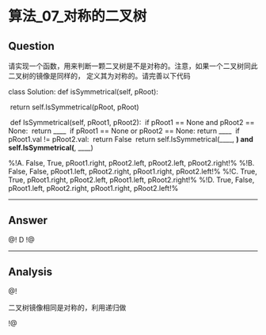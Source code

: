 # 算法_07_对称的二叉树


## Question
请实现一个函数，用来判断一颗二叉树是不是对称的。注意，如果一个二叉树同此二叉树的镜像是同样的，
定义其为对称的。请完善以下代码

class Solution:
    def isSymmetrical(self, pRoot):

​        return self.IsSymmetrical(pRoot, pRoot)

​    def IsSymmetrical(self, pRoot1, pRoot2):
​        if pRoot1 == None and pRoot2 == None:
​            return ____
​        if pRoot1 == None or pRoot2 == None:
​            return ____
​        if pRoot1.val != pRoot2.val:
​            return False
​        return self.IsSymmetrical(____, ____) and self.IsSymmetrical(____, ____)

%!A. False, True, pRoot1.right, pRoot2.left, pRoot2.left, pRoot2.right!%
%!B. False, False, pRoot1.left, pRoot2.right, pRoot1.right, pRoot2.left!%
%!C. True, True, pRoot1.right, pRoot2.left, pRoot1.left, pRoot2.right!%
%!D. True, False, pRoot1.left, pRoot2.right, pRoot1.right, pRoot2.left!%

----

## Answer
@! D !@

----

## Analysis
@!

二叉树镜像相同是对称的，利用递归做

!@
